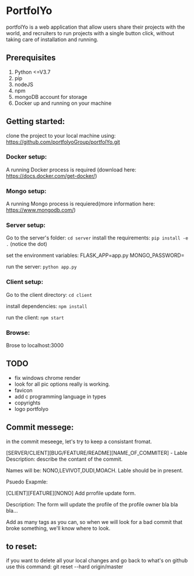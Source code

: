 # PortfolYo
portfolYo is a web application that allow users share their projects with the world, and recruiters to run projects with a single button click, without taking care of installation and running.

## Prerequisites
1. Python <=V3.7
2. pip
3. nodeJS
4. npm
5. mongoDB account for storage
6. Docker up and running on your machine

## Getting started:

clone the project to your local machine using: https://github.com/portfolyoGroup/portfolYo.git

### Docker setup:
A running Docker process is required (download here: https://docs.docker.com/get-docker/)

### Mongo setup:
A running Mongo process is requiered(more information here: https://www.mongodb.com/)

### Server setup:
Go to the server's folder:
`cd server`
install the requirements:
`pip install -e .` (notice the dot)

set the environment variables:
 FLASK_APP=app.py
 MONGO_PASSWORD=<your mongodb password>
 
 run the server:
 `python app.py`
 
### Client setup:
Go to the client directory:
`cd client`

install dependencies:
`npm install`

run the client:
`npm start`

### Browse:
Brose to localhost:3000

 
## TODO

 * fix windows chrome render  
 * look for all pic options really is working.
 * favicon
 * add c programming language in types
 * copyrights 
 * logo portfolyo

## Commit messege:
in the commit meseege, let's try to keep a consistant fromat.


[SERVER/CLIENT][BUG/FEATURE/README][NAME_OF_COMMITER] - Lable
Description: describe the contant of the commit.

Names will be: NONO,LEVIVOT,DUDI,MOACH.
Lable should be in present.

Psuedo Exapmle:


[CLIENT][FEATURE][NONO] Add prrofile update form.

Description: The form will update the profile of the profile owner bla bla bla...


Add as many tags as you can, 
so when we will look for a bad commit that broke something,
we'll know where to look.

## to reset:
if you want to delete all your local changes and go back to what's on github use this command:
 git reset --hard origin/master
